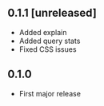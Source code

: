 ## 0.1.1 [unreleased]

- Added explain
- Added query stats
- Fixed CSS issues

## 0.1.0

- First major release
